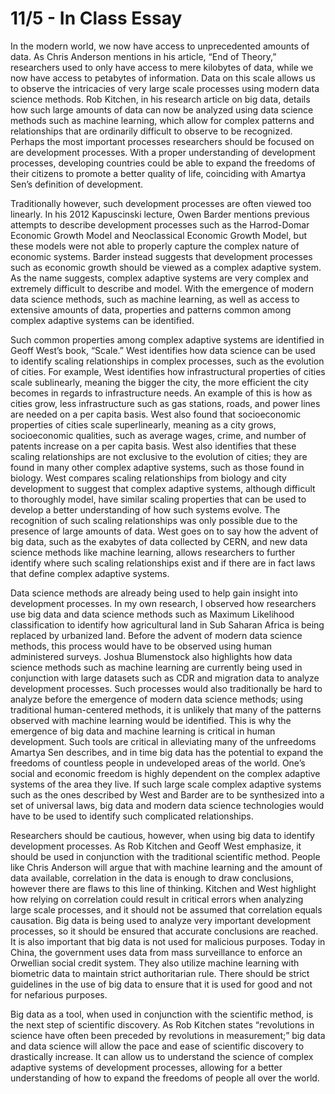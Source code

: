 # 11/5 - In Class Essay

In the modern world, we now have access to unprecedented amounts of data. As Chris Anderson mentions in his article, “End of Theory,” researchers used to only have access to mere kilobytes of data, while we now have access to petabytes of information. Data on this scale allows us to observe the intricacies of very large scale processes using modern data science methods. Rob Kitchen, in his research article on big data, details how such large amounts of data can now be analyzed using data science methods such as machine learning, which allow for complex patterns and relationships that are ordinarily difficult to observe to be recognized. Perhaps the most important processes researchers should be focused on are development processes. With a proper understanding of development processes, developing countries could be able to expand the freedoms of their citizens to promote a better quality of life, coinciding with Amartya Sen’s definition of development. 

Traditionally however, such development processes are often viewed too linearly. In his 2012 Kapuscinski lecture, Owen Barder mentions previous attempts to describe development processes such as the Harrod-Domar Economic Growth Model and Neoclassical Economic Growth Model, but these models were not able to properly capture the complex nature of economic systems. Barder instead suggests that development processes such as economic growth should be viewed as a complex adaptive system. As the name suggests, complex adaptive systems are very complex and extremely difficult to describe and model. With the emergence of modern data science methods, such as machine learning, as well as access to extensive amounts of data, properties and patterns common among complex adaptive systems can be identified. 

Such common properties among complex adaptive systems are identified in Geoff West’s book, “Scale.” West identifies how data science can be used to identify scaling relationships in complex processes, such as the evolution of cities. For example, West identifies how infrastructural properties of cities scale sublinearly, meaning the bigger the city, the more efficient the city becomes in regards to infrastructure needs. An example of this is how as cities grow, less infrastructure such as gas stations, roads, and power lines are needed on a per capita basis. West also found that socioeconomic properties of cities scale superlinearly, meaning as a city grows, socioeconomic qualities, such as average wages, crime, and number of patents increase on a per capita basis. West also identifies that these scaling relationships are not exclusive to the evolution of cities; they are found in many other complex adaptive systems, such as those found in biology. West compares scaling relationships from biology and city development to suggest that complex adaptive systems, although difficult to thoroughly model, have similar scaling properties that can be used to develop a better understanding of how such systems evolve. The recognition of such scaling relationships was only possible due to the presence of large amounts of data. West goes on to say how the advent of big data, such as the exabytes of data collected by CERN, and new data science methods like machine learning, allows researchers to further identify where such scaling relationships exist and if there are in fact laws that define complex adaptive systems. 

Data science methods are already being used to help gain insight into development processes. In my own research, I observed how researchers use big data and data science methods such as Maximum Likelihood classification to identify how agricultural land in Sub Saharan Africa is being replaced by urbanized land. Before the advent of modern data science methods, this process would have to be observed using human administered surveys. Joshua Blumenstock also highlights how data science methods such as machine learning are currently being used in conjunction with large datasets such as CDR and migration data to analyze development processes. Such processes would also traditionally be hard to analyze before the emergence of modern data science methods; using traditional human-centered methods, it is unlikely that many of the patterns observed with machine learning would be identified. This is why the emergence of big data and machine learning is critical in human development. Such tools are critical in alleviating many of the unfreedoms Amartya Sen describes, and in time big data has the potential to expand the freedoms of countless people in undeveloped areas of the world. One’s social and economic freedom is highly dependent on the complex adaptive systems of the area they live. If such large scale complex adaptive systems such as the ones described by West and Barder are to be synthesized into a set of universal laws, big data and modern data science technologies would have to be used to identify such complicated relationships.

Researchers should be cautious, however, when using big data to identify development processes. As Rob Kitchen and Geoff West emphasize, it should be used in conjunction with the traditional scientific method. People like Chris Anderson will argue that with machine learning and the amount of data available, correlation in the data is enough to draw conclusions, however there are flaws to this line of thinking. Kitchen and West highlight how relying on correlation could result in critical errors when analyzing large scale processes, and it should not be assumed that correlation equals causation. Big data is being used to analyze very important development processes, so it should be ensured that accurate conclusions are reached. It is also important that big data is not used for malicious purposes. Today in China, the government uses data from mass surveillance to enforce an Orwellian social credit system. They also utilize machine learning with biometric data to maintain strict authoritarian rule. There should be strict guidelines in the use of big data to ensure that it is used for good and not for nefarious purposes. 

Big data as a tool, when used in conjunction with the scientific method, is the next step of scientific discovery. As Rob Kitchen states “revolutions in science have often been preceded by revolutions in measurement;” big data and data science will allow the pace and ease of scientific discovery to drastically increase. It can allow us to understand the science of complex adaptive systems of development processes, allowing for a better understanding of how to expand the freedoms of people all over the world. 


